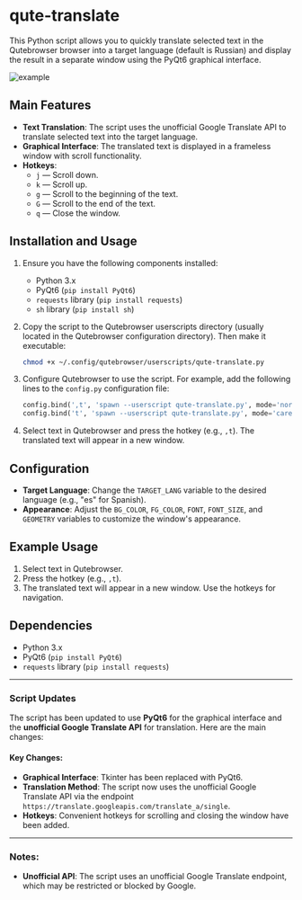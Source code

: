 # qute-translate

This Python script allows you to quickly translate selected text in the Qutebrowser browser into a target language (default is Russian) and display the result in a separate window using the PyQt6 graphical interface.

![example](media/examlpe.gif)
## Main Features

- **Text Translation**: The script uses the unofficial Google Translate API to translate selected text into the target language.
- **Graphical Interface**: The translated text is displayed in a frameless window with scroll functionality.
- **Hotkeys**:
  - `j` — Scroll down.
  - `k` — Scroll up.
  - `g` — Scroll to the beginning of the text.
  - `G` — Scroll to the end of the text.
  - `q` — Close the window.

## Installation and Usage

1. Ensure you have the following components installed:
   - Python 3.x
   - PyQt6 (`pip install PyQt6`)
   - `requests` library (`pip install requests`)
   - `sh` library (`pip install sh`)

2. Copy the script to the Qutebrowser userscripts directory (usually located in the Qutebrowser configuration directory). Then make it executable:
   ```bash
   chmod +x ~/.config/qutebrowser/userscripts/qute-translate.py
   ```

3. Configure Qutebrowser to use the script. For example, add the following lines to the `config.py` configuration file:
   ```python
   config.bind(',t', 'spawn --userscript qute-translate.py', mode='normal')
   config.bind('t', 'spawn --userscript qute-translate.py', mode='caret')
   ```

4. Select text in Qutebrowser and press the hotkey (e.g., `,t`). The translated text will appear in a new window.

## Configuration

- **Target Language**: Change the `TARGET_LANG` variable to the desired language (e.g., "es" for Spanish).
- **Appearance**: Adjust the `BG_COLOR`, `FG_COLOR`, `FONT`, `FONT_SIZE`, and `GEOMETRY` variables to customize the window's appearance.

## Example Usage

1. Select text in Qutebrowser.
2. Press the hotkey (e.g., `,t`).
3. The translated text will appear in a new window. Use the hotkeys for navigation.

## Dependencies

- Python 3.x
- PyQt6 (`pip install PyQt6`)
- `requests` library (`pip install requests`)

---

### Script Updates

The script has been updated to use **PyQt6** for the graphical interface and the **unofficial Google Translate API** for translation. Here are the main changes:

#### Key Changes:
- **Graphical Interface**: Tkinter has been replaced with PyQt6.
- **Translation Method**: The script now uses the unofficial Google Translate API via the endpoint `https://translate.googleapis.com/translate_a/single`.
- **Hotkeys**: Convenient hotkeys for scrolling and closing the window have been added.

---------------------------------
### Notes:
- **Unofficial API**: The script uses an unofficial Google Translate endpoint, which may be restricted or blocked by Google.
